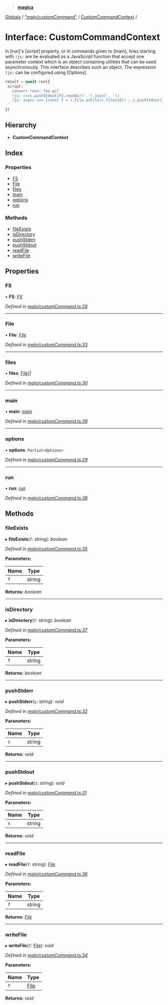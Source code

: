 > **[magica](../README.md)**

[Globals](../README.md) / ["main/customCommand"](../modules/_main_customcommand_.md) / [CustomCommandContext](_main_customcommand_.customcommandcontext.md) /

# Interface: CustomCommandContext

In [run]'s [script] property, or in commands given to [main], lines starting with `!js:` are be evaluated as a JavaScript function that accept one parameter context which is an object containing utilities that can be used asynchronously. This interface describes such an object. The expression  `!js:` can be configured using [Options].

```js
result = await run({
 script: `
   convert rose: foo.gif
   !js: c=>c.pushStdout(FS.readdir('.').join(', '))
   !js: async c=> {const f = c.File.asFile(c.files[0]) ; c.pushStdout(JSON.stringify(await f.size())) }
 `
})
```

## Hierarchy

* **CustomCommandContext**

## Index

### Properties

* [FS](_main_customcommand_.customcommandcontext.md#fs)
* [File](_main_customcommand_.customcommandcontext.md#file)
* [files](_main_customcommand_.customcommandcontext.md#files)
* [main](_main_customcommand_.customcommandcontext.md#main)
* [options](_main_customcommand_.customcommandcontext.md#options)
* [run](_main_customcommand_.customcommandcontext.md#run)

### Methods

* [fileExists](_main_customcommand_.customcommandcontext.md#fileexists)
* [isDirectory](_main_customcommand_.customcommandcontext.md#isdirectory)
* [pushStderr](_main_customcommand_.customcommandcontext.md#pushstderr)
* [pushStdout](_main_customcommand_.customcommandcontext.md#pushstdout)
* [readFile](_main_customcommand_.customcommandcontext.md#readfile)
* [writeFile](_main_customcommand_.customcommandcontext.md#writefile)

## Properties

###  FS

• **FS**: *[FS](_file_emscriptenfs_.fs.md)*

*Defined in [main/customCommand.ts:28](https://github.com/cancerberoSgx/magica/blob/99a018b/src/main/customCommand.ts#L28)*

___

###  File

• **File**: *[File](../classes/_file_file_.file.md)*

*Defined in [main/customCommand.ts:33](https://github.com/cancerberoSgx/magica/blob/99a018b/src/main/customCommand.ts#L33)*

___

###  files

• **files**: *[File](../classes/_file_file_.file.md)[]*

*Defined in [main/customCommand.ts:30](https://github.com/cancerberoSgx/magica/blob/99a018b/src/main/customCommand.ts#L30)*

___

###  main

• **main**: *[main](../modules/_main_main_.md#main)*

*Defined in [main/customCommand.ts:39](https://github.com/cancerberoSgx/magica/blob/99a018b/src/main/customCommand.ts#L39)*

___

###  options

• **options**: *`Partial<Options>`*

*Defined in [main/customCommand.ts:29](https://github.com/cancerberoSgx/magica/blob/99a018b/src/main/customCommand.ts#L29)*

___

###  run

• **run**: *[run](../modules/_main_run_.md#run)*

*Defined in [main/customCommand.ts:38](https://github.com/cancerberoSgx/magica/blob/99a018b/src/main/customCommand.ts#L38)*

## Methods

###  fileExists

▸ **fileExists**(`f`: string): *boolean*

*Defined in [main/customCommand.ts:35](https://github.com/cancerberoSgx/magica/blob/99a018b/src/main/customCommand.ts#L35)*

**Parameters:**

Name | Type |
------ | ------ |
`f` | string |

**Returns:** *boolean*

___

###  isDirectory

▸ **isDirectory**(`f`: string): *boolean*

*Defined in [main/customCommand.ts:37](https://github.com/cancerberoSgx/magica/blob/99a018b/src/main/customCommand.ts#L37)*

**Parameters:**

Name | Type |
------ | ------ |
`f` | string |

**Returns:** *boolean*

___

###  pushStderr

▸ **pushStderr**(`s`: string): *void*

*Defined in [main/customCommand.ts:32](https://github.com/cancerberoSgx/magica/blob/99a018b/src/main/customCommand.ts#L32)*

**Parameters:**

Name | Type |
------ | ------ |
`s` | string |

**Returns:** *void*

___

###  pushStdout

▸ **pushStdout**(`s`: string): *void*

*Defined in [main/customCommand.ts:31](https://github.com/cancerberoSgx/magica/blob/99a018b/src/main/customCommand.ts#L31)*

**Parameters:**

Name | Type |
------ | ------ |
`s` | string |

**Returns:** *void*

___

###  readFile

▸ **readFile**(`f`: string): *[File](../classes/_file_file_.file.md)*

*Defined in [main/customCommand.ts:36](https://github.com/cancerberoSgx/magica/blob/99a018b/src/main/customCommand.ts#L36)*

**Parameters:**

Name | Type |
------ | ------ |
`f` | string |

**Returns:** *[File](../classes/_file_file_.file.md)*

___

###  writeFile

▸ **writeFile**(`f`: [File](../classes/_file_file_.file.md)): *void*

*Defined in [main/customCommand.ts:34](https://github.com/cancerberoSgx/magica/blob/99a018b/src/main/customCommand.ts#L34)*

**Parameters:**

Name | Type |
------ | ------ |
`f` | [File](../classes/_file_file_.file.md) |

**Returns:** *void*